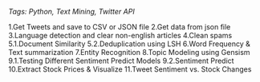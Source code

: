*Tags: Python, Text Mining, Twitter API*

1.Get Tweets and save to CSV or JSON file
2.Get data from json file
3.Language detection and clear non-english articles
4.Clean spams
5.1.Document Similarity
5.2.Deduplication using LSH
6.Word Frequency & Text summarization
7.Entity Recognition
8.Topic Modeling using Gensism
9.1.Testing Different Sentiment Predict Models
9.2.Sentiment Predict
10.Extract Stock Prices & Visualize
11.Tweet Sentiment vs. Stock Changes